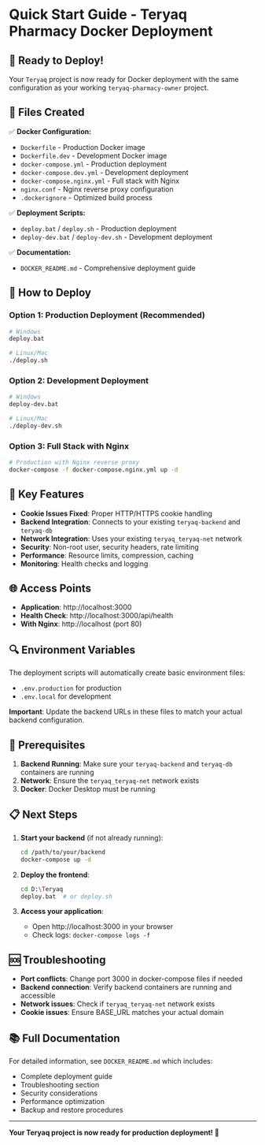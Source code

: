 # Quick Start Guide - Teryaq Pharmacy Docker Deployment

## 🚀 Ready to Deploy!

Your `Teryaq` project is now ready for Docker deployment with the same configuration as your working `teryaq-pharmacy-owner` project.

## 📁 Files Created

✅ **Docker Configuration:**
- `Dockerfile` - Production Docker image
- `Dockerfile.dev` - Development Docker image
- `docker-compose.yml` - Production deployment
- `docker-compose.dev.yml` - Development deployment
- `docker-compose.nginx.yml` - Full stack with Nginx
- `nginx.conf` - Nginx reverse proxy configuration
- `.dockerignore` - Optimized build process

✅ **Deployment Scripts:**
- `deploy.bat` / `deploy.sh` - Production deployment
- `deploy-dev.bat` / `deploy-dev.sh` - Development deployment

✅ **Documentation:**
- `DOCKER_README.md` - Comprehensive deployment guide

## 🎯 How to Deploy

### Option 1: Production Deployment (Recommended)
```bash
# Windows
deploy.bat

# Linux/Mac
./deploy.sh
```

### Option 2: Development Deployment
```bash
# Windows
deploy-dev.bat

# Linux/Mac
./deploy-dev.sh
```

### Option 3: Full Stack with Nginx
```bash
# Production with Nginx reverse proxy
docker-compose -f docker-compose.nginx.yml up -d
```

## 🔧 Key Features

- **Cookie Issues Fixed**: Proper HTTP/HTTPS cookie handling
- **Backend Integration**: Connects to your existing `teryaq-backend` and `teryaq-db`
- **Network Integration**: Uses your existing `teryaq_teryaq-net` network
- **Security**: Non-root user, security headers, rate limiting
- **Performance**: Resource limits, compression, caching
- **Monitoring**: Health checks and logging

## 🌐 Access Points

- **Application**: http://localhost:3000
- **Health Check**: http://localhost:3000/api/health
- **With Nginx**: http://localhost (port 80)

## 🔍 Environment Variables

The deployment scripts will automatically create basic environment files:
- `.env.production` for production
- `.env.local` for development

**Important**: Update the backend URLs in these files to match your actual backend configuration.

## 🚨 Prerequisites

1. **Backend Running**: Make sure your `teryaq-backend` and `teryaq-db` containers are running
2. **Network**: Ensure the `teryaq_teryaq-net` network exists
3. **Docker**: Docker Desktop must be running

## 📋 Next Steps

1. **Start your backend** (if not already running):
   ```bash
   cd /path/to/your/backend
   docker-compose up -d
   ```

2. **Deploy the frontend**:
   ```bash
   cd D:\Teryaq
   deploy.bat  # or deploy.sh
   ```

3. **Access your application**:
   - Open http://localhost:3000 in your browser
   - Check logs: `docker-compose logs -f`

## 🆘 Troubleshooting

- **Port conflicts**: Change port 3000 in docker-compose files if needed
- **Backend connection**: Verify backend containers are running and accessible
- **Network issues**: Check if `teryaq_teryaq-net` network exists
- **Cookie issues**: Ensure BASE_URL matches your actual domain

## 📚 Full Documentation

For detailed information, see `DOCKER_README.md` which includes:
- Complete deployment guide
- Troubleshooting section
- Security considerations
- Performance optimization
- Backup and restore procedures

---

**Your Teryaq project is now ready for production deployment! 🎉**
